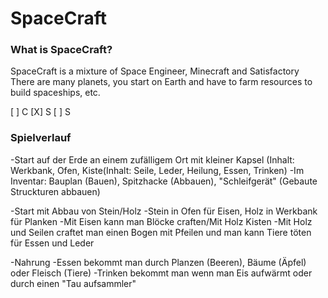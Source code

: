# SpaceCraft
### What is SpaceCraft?
SpaceCraft is a mixture of Space Engineer, Minecraft and Satisfactory
There are many planets, you start on Earth and have to farm resources to build spaceships, etc.

[ ] C
[X] S
[ ] S 

### Spielverlauf
  -Start auf der Erde an einem zufälligem Ort mit kleiner Kapsel (Inhalt: Werkbank, Ofen, Kiste(Inhalt: Seile, Leder, Heilung, Essen, Trinken)
    -Im Inventar: Bauplan (Bauen), Spitzhacke (Abbauen), "Schleifgerät" (Gebaute Struckturen abbauen)
    
  -Start mit Abbau von Stein/Holz
    -Stein in Ofen für Eisen, Holz in Werkbank für Planken
      -Mit Eisen kann man Blöcke craften/Mit Holz Kisten
      -Mit Holz und Seilen craftet man einen Bogen mit Pfeilen und man kann Tiere töten für Essen und Leder
      
  -Nahrung
    -Essen bekommt man durch Planzen (Beeren), Bäume (Äpfel) oder Fleisch (Tiere)
    -Trinken bekommt man wenn man Eis aufwärmt oder durch einen "Tau aufsammler"
